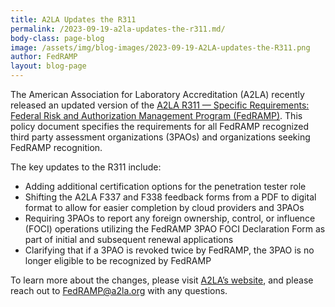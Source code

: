 ```yaml
---
title: A2LA Updates the R311
permalink: /2023-09-19-a2la-updates-the-r311.md/
body-class: page-blog
image: /assets/img/blog-images/2023-09-19-A2LA-updates-the-R311.png
author: FedRAMP
layout: blog-page
---
```

The American Association for Laboratory Accreditation (A2LA) recently released an updated version of the <a href="https://a2la.qualtraxcloud.com/ShowDocument.aspx?ID=5621" target="_blank" rel="noopener noreferrer">A2LA R311 — Specific Requirements: Federal Risk and Authorization Management Program (FedRAMP)</a>. This policy document specifies the requirements for all FedRAMP recognized third party assessment organizations (3PAOs) and organizations seeking FedRAMP recognition. 

The key updates to the R311 include:
- Adding additional certification options for the penetration tester role  
- Shifting the A2LA F337 and F338 feedback forms from a PDF to digital format to allow for easier completion by cloud providers and 3PAOs
- Requiring 3PAOs to report any foreign ownership, control, or influence (FOCI) operations utilizing the FedRAMP 3PAO FOCI Declaration Form as part of initial and subsequent renewal applications
- Clarifying that if a 3PAO is revoked twice by FedRAMP, the 3PAO is no longer eligible to be recognized by FedRAMP

To learn more about the changes, please visit <a href="https:HOLD" target="_blank" rel="noopener noreferrer">A2LA’s website</a>, and please reach out to <a href="mailto:FedRAMP@a2la.org" target="_blank" rel="noopener noreferrer">FedRAMP@a2la.org</a> with any questions.
